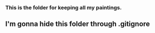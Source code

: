 ### This is the folder for keeping all my paintings.
## I'm gonna hide this folder through .gitignore
